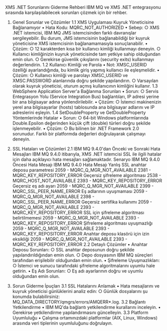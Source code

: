 XMS .NET Sorunlarını Giderme Rehberi
IBM MQ ve XMS .NET entegrasyonu sırasında karşılaşılabilecek sorunları çözmek için bir rehber.

1. Genel Sorunlar ve Çözümler
1.1 XMS Uygulaması Kuyruk Yöneticisine Bağlanamıyor
	• Hata Kodu: MQRC_NOT_AUTHORIZED
	• Sebep:
		○ XMS .NET istemcisi, IBM MQ JMS istemcisinden farklı davranışlar sergileyebilir. Bu durum, JMS istemcisinin bağlanabildiği bir kuyruk yöneticisine XMS istemcisinin bağlanamamasıyla sonuçlanabilir.
	• Çözüm:
		○ 12 karakterden kısa bir kullanıcı kimliği kullanmayı deneyin.
		○ Kullanıcı kimliğinizin kuyruk yöneticisinde tam yetkiye sahip olduğundan emin olun.
		○ Gerekirse güvenlik çıkışlarını (security exits) kullanmayı değerlendirin.
1.2 Kullanıcı Kimliği ve Parola
	• Not: XMSC_USERID özelliği ayarlandığında, bu kimlik giriş yapmış kullanıcı ile eşleşmelidir.
	• Çözüm:
		○ Kullanıcı kimliği ve parolayı XMSC_USERID ve XMSC.PASSWORD alanlarında doğru şekilde yapılandırın.
		○ Varsayılan olarak kuyruk yöneticisi, oturum açmış kullanıcının kimliğini kullanır.
1.3 WebSphere Application Server'a Bağlanma Sorunları
	• Sorun:
		○ Servis Entegrasyon Yolu (Service Integration Bus) bağlantıları, IP adresi yerine bir ana bilgisayar adına yönlendirilebilir.
	• Çözüm:
		○ İstemci makinenizin yerel ana bilgisayarlar (hosts) tablosunda ana bilgisayar adlarını ve IP adreslerini eşleyin.
1.4 SetDoubleProperty ve GetDoubleProperty Yöntemlerinde Hatalar
	• Sorun:
		○ 64-bit Windows platformlarında Double.Epsilon değerinden küçük çift (double) türleri doğru şekilde işlenmeyebilir.
	• Çözüm:
		○ Bu bilinen bir .NET Framework 2.0 sorunudur. Farklı bir platformda değerleri doğrulayarak çalışmayı deneyin.

2. SSL Hataları ve Çözümleri
2.1 IBM MQ 9.4.0'dan Önceki ve Sonraki Hata Mesajları
IBM MQ 9.4.0 itibarıyla, XMS .NET istemcisi SSL ile ilgili hatalar için daha açıklayıcı hata mesajları sağlamaktadır.
Senaryo	IBM MQ 9.4.0 Öncesi Hata Mesajı	IBM MQ 9.4.0 Hata Mesajı
Yanlış SSL anahtar deposu parametresi	2059 - MQRC_Q_MGR_NOT_AVAILABLE	2381 - MQRC_KEY_REPOSITORY_ERROR
Geçersiz şifreleme algoritması	2538 - MQRC_HOST_NOT_AVAILABLE	2393 - MQRC_KEY_REPOSITORY_ERROR
Geçersiz eş adı ayarı	2059 - MQRC_Q_MGR_NOT_AVAILABLE	2399 - MQRC_SSL_PEER_NAME_ERROR
Eş adlarının uyuşmaması	2059 - MQRC_Q_MGR_NOT_AVAILABLE	2398 - MQRC_SSL_PEER_NAME_ERROR
Geçersiz sertifika kullanımı	2059 - MQRC_Q_MGR_NOT_AVAILABLE	2393 - MQRC_KEY_REPOSITORY_ERROR
SSL için şifreleme algoritması belirtilmemesi	2059 - MQRC_Q_MGR_NOT_AVAILABLE	2393 - MQRC_KEY_REPOSITORY_ERROR
Şifreleme algoritması uyuşmazlığı	2059 - MQRC_Q_MGR_NOT_AVAILABLE	2393 - MQRC_KEY_REPOSITORY_ERROR
Anahtar deposu klasörü için izin eksikliği	2059 - MQRC_Q_MGR_NOT_AVAILABLE	2393 - MQRC_KEY_REPOSITORY_ERROR
2.2 Detaylı Çözümler
	• Anahtar Deposu Sorunları:
		○ SSL anahtar deposunun doğru şekilde yapılandırıldığından emin olun.
		○ Depo dosyasının IBM MQ süreçleri tarafından erişilebilir olduğundan emin olun.
	• Şifreleme Uyuşmazlıkları:
		○ İstemci ve sunucu tarafındaki şifreleme algoritmalarını uyumlu hale getirin.
	• Eş Adı Sorunları:
		○ Eş adı ayarlarının doğru ve uyumlu olduğundan emin olun.

3. Sorun Giderme İpuçları
3.1 SSL Hatalarını Anlamak
	• Hata mesajlarını ve kuyruk yöneticisi günlüklerini analiz edin:
		○ Günlük dosyalarını şu konumda bulabilirsiniz: MQ_DATA_DIRECTORY/qmgrs/errors/AMQERR*.log.
3.2 Bağlantı Yetkilendirme
	• IBM MQ'da bağlantı yetkilendirme kurallarını inceleyin.
	• Gerekirse yetkilendirme yapılandırmasını güncelleyin.
3.3 Platform Uyumluluğu
	• Çalışma ortamınızdaki platformlar (AIX, Linux, Windows) arasında veri tiplerinin uyumluluğunu doğrulayın.
